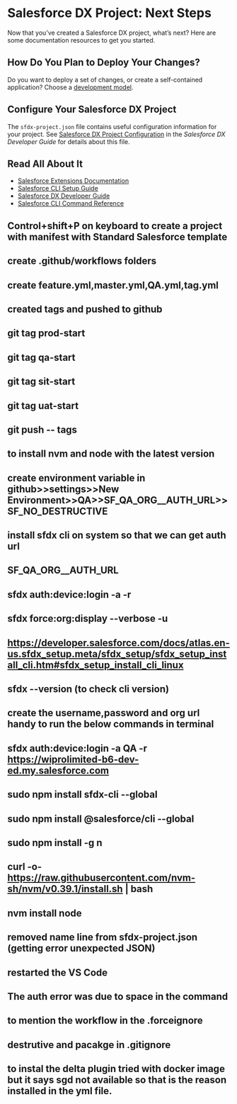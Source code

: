 # Salesforce DX Project: Next Steps

Now that you’ve created a Salesforce DX project, what’s next? Here are some documentation resources to get you started.

## How Do You Plan to Deploy Your Changes?

Do you want to deploy a set of changes, or create a self-contained application? Choose a [development model](https://developer.salesforce.com/tools/vscode/en/user-guide/development-models).

## Configure Your Salesforce DX Project

The `sfdx-project.json` file contains useful configuration information for your project. See [Salesforce DX Project Configuration](https://developer.salesforce.com/docs/atlas.en-us.sfdx_dev.meta/sfdx_dev/sfdx_dev_ws_config.htm) in the _Salesforce DX Developer Guide_ for details about this file.

## Read All About It

- [Salesforce Extensions Documentation](https://developer.salesforce.com/tools/vscode/)
- [Salesforce CLI Setup Guide](https://developer.salesforce.com/docs/atlas.en-us.sfdx_setup.meta/sfdx_setup/sfdx_setup_intro.htm)
- [Salesforce DX Developer Guide](https://developer.salesforce.com/docs/atlas.en-us.sfdx_dev.meta/sfdx_dev/sfdx_dev_intro.htm)
- [Salesforce CLI Command Reference](https://developer.salesforce.com/docs/atlas.en-us.sfdx_cli_reference.meta/sfdx_cli_reference/cli_reference.htm)

## Control+shift+P on keyboard to create a project with manifest with Standard Salesforce template

## create .github/workflows folders
## create feature.yml,master.yml,QA.yml,tag.yml

## created tags and pushed to github

## git tag prod-start 
## git tag qa-start
## git tag sit-start
## git tag uat-start 

## git push -- tags

## to install nvm and node with the latest version
## create environment variable in github>>settings>>New Environment>>QA>>SF_QA_ORG__AUTH_URL>>SF_NO_DESTRUCTIVE

## install sfdx cli on system so that we can get auth url 
## SF_QA_ORG__AUTH_URL
## sfdx auth:device:login -a <ORG ALIAS> -r <ORG URL>
## sfdx force:org:display --verbose -u <ORG ACTIVE USERNAME WITH SYSTEMADMIN PROFILE>

## https://developer.salesforce.com/docs/atlas.en-us.sfdx_setup.meta/sfdx_setup/sfdx_setup_install_cli.htm#sfdx_setup_install_cli_linux
## sfdx --version  (to check cli version)
## create the username,password and org url handy to run the below commands in terminal 
## sfdx auth:device:login -a QA -r https://wiprolimited-b6-dev-ed.my.salesforce.com
## sudo npm install sfdx-cli --global
## sudo npm install @salesforce/cli --global
## sudo npm install -g n
## curl -o- https://raw.githubusercontent.com/nvm-sh/nvm/v0.39.1/install.sh | bash
## nvm install node

## removed name line from sfdx-project.json (getting error unexpected JSON) 
## restarted the VS Code
## The auth error was due to space in the command
## to mention the workflow in the .forceignore 
## destrutive and pacakge in .gitignore
## to instal the delta plugin tried with docker image but it says sgd not available so that is the reason installed in the yml file.
